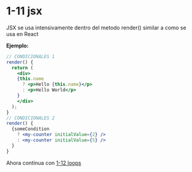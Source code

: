 # 1-11 jsx

JSX se usa intensivamente dentro del metodo render() similar a como se usa en React

**Ejemplo:**

```jsx
// CONDICIONALES 1
render() {
  return (
    <div>
    {this.name
      ? <p>Hello {this.name}</p>
      : <p>Hello World</p>
    }
    </div>
  );
}
// CONDICIONALES 2
render() {
  {someCondition
    ? <my-counter initialValue={2} />
    : <my-counter initialValue={5} />
  }
}
```

Ahora continua con [1-12 loops](1-12-loops.md)
